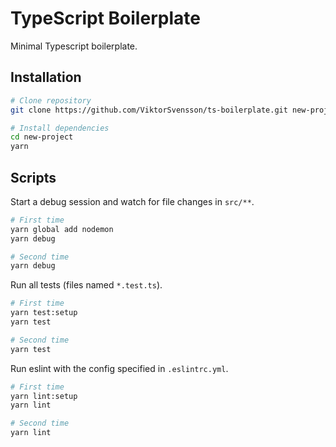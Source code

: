 # TypeScript Boilerplate

Minimal Typescript boilerplate.

## Installation

```bash
# Clone repository
git clone https://github.com/ViktorSvensson/ts-boilerplate.git new-project

# Install dependencies
cd new-project
yarn
```

## Scripts

Start a debug session and watch for file changes in `src/**`.

```bash
# First time
yarn global add nodemon
yarn debug

# Second time
yarn debug
```

Run all tests (files named `*.test.ts`).

```bash
# First time
yarn test:setup 
yarn test

# Second time
yarn test
```

Run eslint with the config specified in `.eslintrc.yml`.

```bash
# First time
yarn lint:setup
yarn lint

# Second time
yarn lint
```
